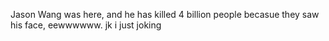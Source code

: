 Jason Wang was here, and he has killed 4 billion people becasue they saw his face, eewwwwww. jk
i just joking 
